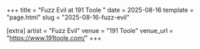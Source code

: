 +++
title = "Fuzz Evil at 191 Toole "
date = 2025-08-16
template = "page.html"
slug = "2025-08-16-fuzz-evil"

[extra]
artist = "Fuzz Evil"
venue = "191 Toole"
venue_url = "https://www.191toole.com/"
+++
